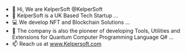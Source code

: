 - 👋 Hi, We are KelperSoft @KelperSoft
- 🔰 KelperSoft is a UK Based Tech Startup  ...
- 💻 We develop  NFT and Blockchain Solutions ...
- 📓 The company is also the pioneer of developing Tools, Utilities and Extensions for Quantum Computer Programming Language Q# ...
- 📫 Reach us at www.Kelpersoft.com

